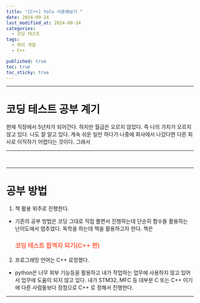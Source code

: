 ```yaml
---
title: "[C++] Yolo 사용해보기 "
date: 2024-09-24
last_modified_at: 2024-09-24
categories:
  - 코딩 테스트
tags:
  - 취미 개발
  - C++

published: true
toc: true
toc_sticky: true
---
```


----
# 코딩 테스트 공부 계기

 현재 직장에서 5년차가 되어간다. 하지만 월급은 오르지 않았다. 즉 나의 가치가 오르지 않고 있다. 나도 잘 알고 있다. 계속 쉬운 일만 하다가 나중에 회사에서 나갔다면 다른 회사로 이직하기 어렵다는 것이다. 그래서 

-----

<br>

--------
#  공부 방법
1. 책 활용 위주로 진행한다. 
 - 기존의 공부 방법은 코딩 그대로 직접 풀면서 진행하는데 단순히 함수들 활용하는 난이도에서 멈추었다. 독학을 하는데 책을 활용하고자 한다. 책은 <h3 style="color:Tomato;"> 코딩 테스트 합격자 되기(C++ 편)</h1>
 2. 프로그래밍 언어는 C++ 로정했다.
  - python은 너무 외부 기능등을 활용하고 내가 작업하는 업무에 사용하지 않고 있어서 업무에 도움이 되지 않고 있다. 내가 STM32, MFC 등 대부분 C 또는 C++ 이기에 다른 사람들보다 장점으로 C++ 로 정해서 진행한다. 


-----------